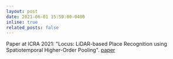 ```yaml
---
layout: post
date: 2021-06-01 15:59:00-0400
inline: true
related_posts: false
---
```


Paper at ICRA 2021: "Locus: LiDAR-based Place Recognition using Spatiotemporal Higher-Order Pooling".  [paper](https://arxiv.org/abs/2011.14497)
